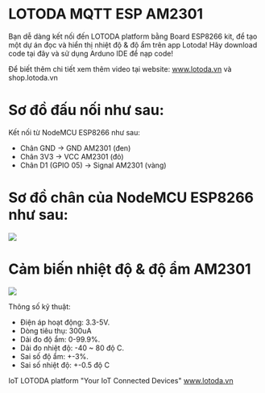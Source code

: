 # LOTODA MQTT ESP AM2301

Bạn dễ dàng kết nối đến LOTODA platform bằng Board ESP8266 kit, để tạo một dự án đọc và hiển thị nhiệt độ & độ ẩm trên app Lotoda! Hãy download code tại đây và sử dụng Arduno IDE để nạp code!

Để biết thêm chi tiết xem thêm video tại website: www.lotoda.vn và shop.lotoda.vn

# Sơ đồ đấu nối như sau:

Kết nối từ NodeMCU ESP8266 như sau:

- Chân GND -> GND AM2301 (đen)
- Chân 3V3 -> VCC AM2301 (đỏ)
- Chân D1 (GPIO 05) -> Signal AM2301 (vàng)

# Sơ đồ chân của NodeMCU ESP8266 như sau:
![](https://raw.githubusercontent.com/lotoda/Lotoda-Mqtt-Esp/master/nodemcudevkit_v1-0_io.jpg)

# Cảm biến nhiệt độ & độ ẩm AM2301
![](https://imgaz.staticbg.com/thumb/large/oaupload/banggood/images/3D/60/0348cf90-f0ce-40c2-a23c-faf1edf2dafb.JPG)

Thông số kỹ thuật:
- Điện áp hoạt động: 3.3-5V.
- Dòng tiêu thụ: 300uA
- Dải đo độ ẩm: 0-99.9%.
- Dải đo nhiệt độ: -40 ~ 80 độ C.
- Sai số độ ẩm: +-3%.
- Sai số nhiệt độ: +-0.5 độ C

IoT LOTODA platform "Your IoT Connected Devices" www.lotoda.vn
